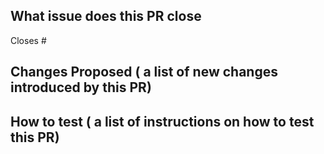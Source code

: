## What issue does this PR close
Closes #

## Changes Proposed ( a list of new changes introduced by this PR)


## How to test ( a list of instructions on how to test this PR)



